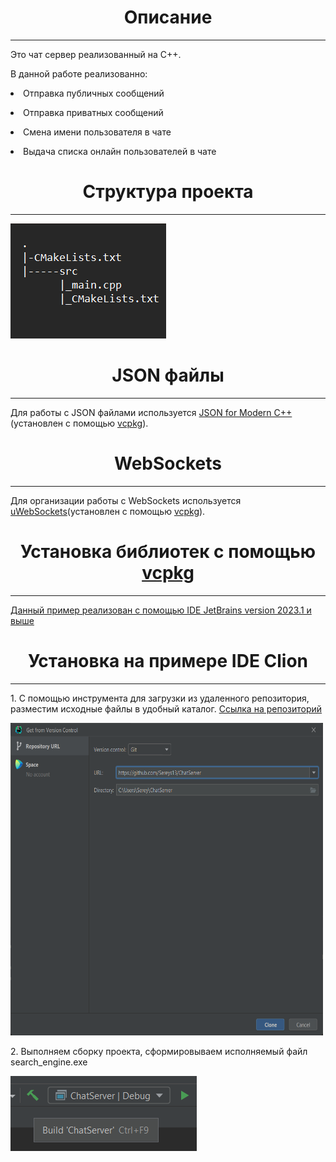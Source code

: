 <h1 align="center">Описание</h1>
<hr></hr>
<body>Это чат сервер реализованный на С++. 
<p>В данной работе реализованно:</p>
<p><li>Отправка публичных сообщений</p>
<p><li>Отправка приватных сообщений</p>
<p><li>Смена имени пользователя в чате</p>
<p><li>Выдача списка онлайн пользователей в чате</p>
<p><h1 align="center">Структура проекта</h1></p>
<hr></hr>
<img src="struct.png">
<p><h1 align="center">JSON файлы</h1></p>
<hr></hr>
<p>Для работы c JSON файлами используется <a href="https://github.com/nlohmann/json">JSON for Modern C++</a>(установлен с помощью <a href="https://github.com/microsoft/vcpkg">vcpkg</a>).</p>
<p><h1 align="center">WebSockets</h1></p>
<hr></hr>
<p>Для организации работы с WebSockets используется <a href="https://github.com/uNetworking/uWebSockets">uWebSockets</a>(установлен с помощью <a href="https://github.com/microsoft/vcpkg">vcpkg</a>).</p>
<h1 align="center">Установка библиотек с помощью <a href="https://github.com/microsoft/vcpkg">vcpkg</a></h1>
<hr></hr>
<p><a href ="https://blog.jetbrains.com/clion/2023/01/support-for-vcpkg-in-clion/">Данный пример реализован с помощью IDE JetBrains version 2023.1 и выше</a></p>
<p><h1 align="center">Установка на примере IDE Clion</h1></p>
<hr></hr>
<p>1. С помощью инструмента для загрузки из удаленного репозитория, разместим исходные файлы в удобный каталог. <a href="https://github.com/Sereys13/ChatServer">Ссылка на репозиторий</a> </p>
<p><img src="img_1.png" width="500" height="500"></p>
<p>2. Выполняем сборку проекта, сформировываем исполняемый файл search_engine.exe </p>
<p><img src="img_2.png"></p>

